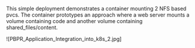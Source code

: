 This simple deployment demonstrates a container mounting 2 NFS based pvcs.  The container prototypes an approach where a web server mounts a volume containing code and another volume containing shared_files/content.

![PBPR_Application_Integration_into_k8s_2.jpg]
